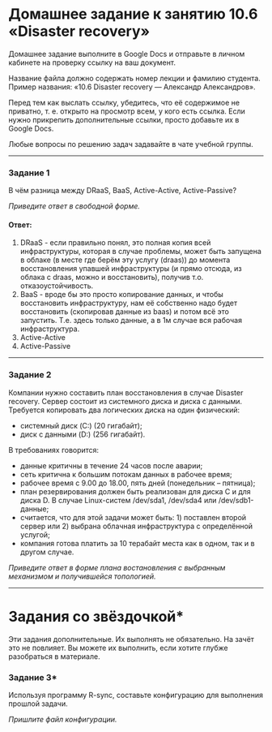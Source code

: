 # Домашнее задание к занятию 10.6 «Disaster recovery»Домашнее задание выполните в Google Docs и отправьте в личном кабинете на проверку ссылку на ваш документ.Название файла должно содержать номер лекции и фамилию студента. Пример названия: «10.6 Disaster recovery — Александр Александров».Перед тем как выслать ссылку, убедитесь, что её содержимое не приватно, т. е.  открыто на просмотр всем, у кого есть ссылка. Если нужно прикрепить дополнительные ссылки, просто добавьте их в Google Docs.Любые вопросы по решению задач задавайте в чате учебной группы.---### Задание 1В чём разница между DRaaS, BaaS, Active-Active, Active-Passive?*Приведите ответ в свободной форме.*#### Ответ:1. DRaaS - если правильно понял, это полная копия всей инфраструктуры, которая в случае проблемы, может быть запущена в облаке (в месте где берём эту услугу (draas)) до момента восстановления упавшей инфраструктуры (и прямо отсюда, из облака с draas, можно и восстановить), получив т.о. отказоустойчивость. 2. BaaS - вроде бы это просто копирование данных, и чтобы восстановить инфраструктуру, нам её собственно надо будет восстановить (скопировав данные из baas) и потом всё это запустить. Т.е. здесь только данные, а в 1м случае вся рабочая инфраструктура.3. Active-Active4. Active-Passive---### Задание 2Компании нужно составить план восстановления в случае Disaster recovery. Сервер состоит из системного диска и диска с данными. Требуется копировать два логических диска на один физический: - системный диск (C:) (20 гигабайт);- диск с данными (D:) (256 гигабайт). В требованиях говорится: - данные критичны в течение 24 часов после аварии;- сеть критична к большим потокам данных в рабочее время;- рабочее время с 9.00 до 18.00, пять дней (понедельник – пятница);- план резервирования должен быть реализован для диска C и для диска D. В случае Linux-систем /dev/sda1, /dev/sda4 или /dev/sdb1-данные;- считается, что для этой задачи может быть: 1) поставлен второй сервер или 2) выбрана облачная инфраструктура с определённой услугой;- компания готова платить за 10 терабайт места как в одном, так и в другом случае. *Приведите ответ в форме плана востановления с выбранным механизмом и получившейся топологией.*---# Задания со звёздочкой*Эти задания дополнительные. Их выполнять не обязательно. На зачёт это не повлияет. Вы можете их выполнить, если хотите глубже разобраться в материале. ### Задание 3*Используя программу R-sync, составьте конфигурацию для выполнения прошлой задачи.*Пришлите файл конфигурации.*